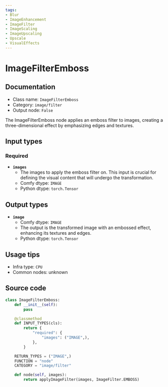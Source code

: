 ```yaml
---
tags:
- Blur
- ImageEnhancement
- ImageFilter
- ImageScaling
- ImageUpscaling
- Upscale
- VisualEffects
---
```


# ImageFilterEmboss
## Documentation
- Class name: `ImageFilterEmboss`
- Category: `image/filter`
- Output node: `False`

The ImageFilterEmboss node applies an emboss filter to images, creating a three-dimensional effect by emphasizing edges and textures.
## Input types
### Required
- **`images`**
    - The images to apply the emboss filter on. This input is crucial for defining the visual content that will undergo the transformation.
    - Comfy dtype: `IMAGE`
    - Python dtype: `torch.Tensor`
## Output types
- **`image`**
    - Comfy dtype: `IMAGE`
    - The output is the transformed image with an embossed effect, enhancing its textures and edges.
    - Python dtype: `torch.Tensor`
## Usage tips
- Infra type: `CPU`
- Common nodes: unknown


## Source code
```python
class ImageFilterEmboss:
    def __init__(self):
        pass

    @classmethod
    def INPUT_TYPES(cls):
        return {
            "required": {
                "images": ("IMAGE",),
            },
        }

    RETURN_TYPES = ("IMAGE",)
    FUNCTION = "node"
    CATEGORY = "image/filter"

    def node(self, images):
        return applyImageFilter(images, ImageFilter.EMBOSS)

```
